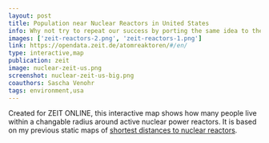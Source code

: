 ```yaml
---
layout: post
title: Population near Nuclear Reactors in United States
info: Why not try to repeat our success by porting the same idea to the U.S.?
images: ['zeit-reactors-2.png', 'zeit-reactors-1.png']
link: https://opendata.zeit.de/atomreaktoren/#/en/
type: interactive,map
publication: zeit
image: nuclear-zeit-us.png
screenshot: nuclear-zeit-us-big.png
coauthors: Sascha Venohr
tags: environment,usa
---
```


Created for ZEIT ONLINE, this interactive map shows how many people live within a changable radius around active nuclear power reactors. It is based on my previous static maps of [shortest distances to nuclear reactors](/2011/03/04/nuclear-distances).
